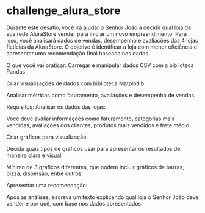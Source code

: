 # challenge_alura_store
Durante este desafio, você irá ajudar o Senhor João a decidir qual loja da sua rede AluraStore vender para iniciar um novo empreendimento. Para isso, você analisará dados de vendas, desempenho e avaliações das 4 lojas fictícias da AluraStore. O objetivo é identificar a loja com menor eficiência e apresentar uma recomendação final baseada nos dados

O que você vai praticar:
Carregar e manipular dados CSV com a biblioteca Pandas .

Criar visualizações de dados com biblioteca Matplotlib.

Analisar métricas como faturamento, avaliações e desempenho de vendas.

Requisitos:
Analisar os dados das lojas:

Você deve avaliar informações como faturamento, categorias mais vendidas, avaliações dos clientes, produtos mais vendidos e frete médio.

Criar gráficos para visualização:

Decida quais tipos de gráficos usar para apresentar os resultados de maneira clara e visual.

Mínimo de 3 gráficos diferentes, que podem incluir gráficos de barras, pizza, dispersão, entre outros.

Apresentar uma recomendação:

Após as análises, escreva um texto explicando qual loja o Senhor João deve vender e por quê, com base nos dados apresentados.
